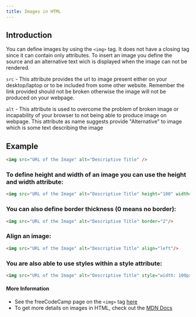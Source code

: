 ```yaml
---
title: Images in HTML
---
```



## Introduction

You can define images by using the `<img>` tag. It does not have a closing tag since it can contain only attributes.
To insert an image you define the source and an alternative text wich is displayed when the image can not be rendered.

`src` - This attribute provides the url to image present either on your desktop/laptop or to be included from some other website. Remember the link provided should not be broken otherwise the image will not be produced on your webpage.

`alt` - This attribute is used to overcome the problem of broken image or incapability of your browser to not being able to produce image on webpage. This attribute as name suggests provide "Alternative" to image which is some text describing the image

## Example

```html
<img src="URL of the Image" alt="Descriptive Title" />
```

### To define height and width of an image you can use the height and width attribute:
```html
<img src="URL of the Image" alt="Descriptive Title" height="100" width="150"/>
```

### You can also define border thickness (0 means no border):
```html
<img src="URL of the Image" alt="Descriptive Title" border="2"/>
```

### Align an image:
```html
<img src="URL of the Image" alt="Descriptive Title" align="left"/>
```

### You are also able to use styles within a style attribute:
```html
<img src="URL of the Image" alt="Descriptive Title" style="width: 100px; height: 150px;"/>
```

#### More Information

- See the freeCodeCamp page on the `<img>` tag [here](https://guide.freecodecamp.org/html/elements/img-tag)
- To get more details on images in HTML, check out the [MDN Docs](https://developer.mozilla.org/en-US/docs/Web/HTML/Element/Img)
